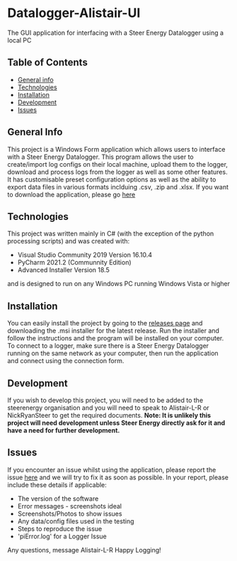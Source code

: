 # Datalogger-Alistair-UI
The GUI application for interfacing with a Steer Energy Datalogger using a local PC

## Table of Contents
* [General info](#general-info)
* [Technologies](#technologies)
* [Installation](#installation)
* [Development](#development)
* [Issues](#issues)

## General Info
This project is a Windows Form application which allows users to interface with a Steer Energy Datalogger. This program allows the user to create/import log configs on their local machine, upload them to the logger, download and process logs from the logger as well as some other features. It has customisable preset configuration options as well as the ability to export data files in various formats inclduing .csv, .zip and .xlsx. If you want to download the application, please go [here](#installation)

## Technologies
This project was written mainly in C# (with the exception of the python processing scripts) and was created with:
* Visual Studio Community 2019 Version 16.10.4
* PyCharm 2021.2 (Communnity Edition)
* Advanced Installer Version 18.5

and is designed to run on any Windows PC running Windows Vista or higher

## Installation
You can easily install the project by going to the [releases page](https://github.com/steerenergy/Datalogger-Alistair-UI/releases) and downloading the .msi installer for the latest release. Run the installer and follow the instructions and the program will be installed on your computer. To connect to a logger, make sure there is a Steer Energy Datalogger running on the same network as your computer, then run the application and connect using the connection form.

## Development
If you wish to develop this project, you will need to be added to the steerenergy organisation and you will need to speak to Alistair-L-R or NickRyanSteer to get the required documents. **Note: It is unlikely this project will need development unless Steer Energy directly ask for it and have a need for further development.**

## Issues
If you encounter an issue whilst using the application, please report the issue [here](https://github.com/steerenergy/Datalogger-Alistair-UI/issues) and we will try to fix it as soon as possible. In your report, please include these details if applicable:
* The version of the software
* Error messages - screenshots ideal
* Screenshots/Photos to show issues
* Any data/config files used in the testing
* Steps to reproduce the issue
* 'piError.log' for a Logger Issue

Any questions, message Alistair-L-R
Happy Logging!
